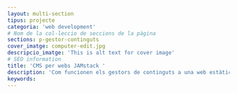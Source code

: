 ```yaml
---
layout: multi-section
tipus: projecte
categoria: 'web development'
# Nom de la col·leccio de seccions de la pàgina
sections: p-gestor-continguts
cover_imatge: computer-edit.jpg
descripcio_imatge: 'This is alt text for cover image'
# SEO information
title: 'CMS per webs JAMstack '
description: 'Com funcionen els gestors de continguts a una web estàtica moderna'
keywords:
---
```

